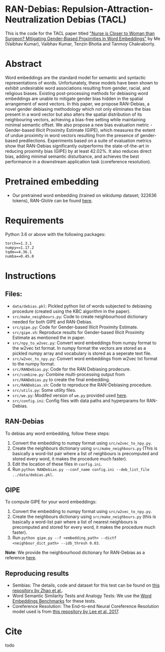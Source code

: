 # RAN-Debias: Repulsion-Attraction-Neutralization Debias (TACL)
This is the code for the TACL paper titled ["Nurse is Closer to Woman than Surgeon? Mitigating Gender-Biased Proximities in Word Embeddings"](https://arxiv.org/abs/2006.01938) by Me (Vaibhav Kumar), Vaibhav Kumar, Tenzin Bhotia and Tanmoy Chakraborty. 

# Abstract
Word embeddings are the standard model for semantic and syntactic representations of words. Unfortunately, these models have been shown to exhibit undesirable word associations resulting from gender, racial, and religious biases. Existing post-processing methods for debiasing word embeddings are unable to mitigate gender bias hidden in the spatial arrangement of word vectors. In this paper, we propose RAN-Debias, a novel gender debiasing methodology which not only eliminates the bias present in a word vector but also alters the spatial distribution of its neighbouring vectors, achieving a bias-free setting while maintaining minimal semantic offset. We also propose a new bias evaluation metric - Gender-based Illicit Proximity Estimate (GIPE), which measures the extent of undue proximity in word vectors resulting from the presence of gender-based predilections. Experiments based on a suite of evaluation metrics show that RAN-Debias significantly outperforms the state-of-the-art in reducing proximity bias (GIPE) by at least 42.02\%. It also reduces direct bias, adding minimal semantic disturbance, and achieves the best performance in a downstream application task (coreference resolution).


# Pretrained embedding
- Our pretrained word embedding (trained on wikidump dataset; 322636 tokens), RAN-GloVe can be found [here](https://drive.google.com/drive/folders/14yebEnP4kXHsTisfbeWxzo0J42O54QtD?usp=sharing).


# Requirements
Python 3.6 or above with the following packages:
```
torch==1.3.1
numpy==1.17.2
tqdm==4.36.1
numba==0.45.0
```

# Instructions
## Files:
- `data/debias.pkl`: Pickled python list of words subjected to debiasing procedure (created using the KBC algorithm in the paper). 
- `src/make_neighbours.py`: Code to create neighbourhood dictionary needed for both GIPE and RAN-Debias.
- `src/gipe.py`: Code for Gender-based Illicit Proximity Estimate.
- `src/gipe.sh`: Reproduce results for Gender-based Illicit Proximity Estimate as mentioned the in paper. 
- `src/npy_to_w2vec.py`: Convert word embeddings from numpy format to the w2vec txt format. In numpy format the vectors are stored as a pickled numpy array and vocabulary is stored as a seperate text file.
- `src/w2vec_to_npy.py`: Convert word embeddings from w2vec txt format to the numpy format.
- `src/RANDebias.py`: Code for the RAN Debiasing prodecure.
- `src/combine.py`: Combine multi-processing output from `src/RANDebias.py` to create the final embedding.
- `src/RANDebias.sh`: Code to reproduce the RAN-Debiasing procedure.
- `src/utils.py`: Some utility files.
- `src/we.py`: Modifed version of `we.py` provided used [here](https://github.com/tolga-b/debiaswe).
- `src/config.ini`: Config files with data paths and hyperparams for RAN-Debias.

## RAN-Debias
To debias any word embedding, follow these steps:
1. Convert the embedding to numpy format using `src/w2vec_to_npy.py`.
2. Create the neighbours dictionary using `src/make_neighbours.py` (This is basically a word-list pair where a list of neighbours is precomputed and stored every word, it makes the procedure much faster).
3. Edit the location of these files in `config.ini`.
4. Run `python RANDebias.py --conf_name config.ini --deb_list_file ../data/debias.pkl`.

## GIPE
To compute GIPE for your word embeddings:
1. Convert the embedding to numpy format using `src/w2vec_to_npy.py`.
2. Create the neighbours dictionary using `src/make_neighbours.py` (this is basically a word-list pair where a list of nearest neighbours is precomputed and stored for every word, it makes the procedure much faster).
4. Run `python gipe.py --f <embedding_path> --dictf <neighbour_dict_path> --idb_thresh 0.03`.

**Note**: We provide the neighbourhood dictionary for RAN-Debias as a reference [here](https://drive.google.com/drive/folders/14yebEnP4kXHsTisfbeWxzo0J42O54QtD?usp=sharing).

## Reproducing results
- Sembias: The details, code and dataset for this test can be found on [this repository by Zhao et al.](https://github.com/uclanlp/gn_glove/).
- Word Semantic Similarity Tests and Analogy Tests: We use the [Word Embeddings Benchmarks](https://github.com/kudkudak/word-embeddings-benchmarks/) for these tests.
- Coreference Resolution: The End-to-end Neural Coreference Resolution model used is from [this repository by Lee et al. 2017](https://github.com/kentonl/e2e-coref/tree/e2e).

# Cite
todo
